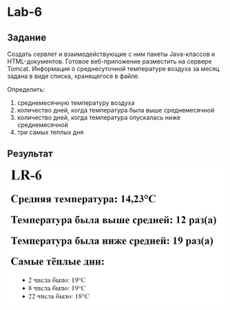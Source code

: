 # Lab-6
## Задание
Создать сервлет и взаимодействующие с ним пакеты Java-классов и HTML-документов.
Готовое веб-приложение разместить на сервере Tomcat.
Информация о среднесуточной температуре воздуха за месяц задана в виде списка, хранящегося в файле.

Определить:
1. среднемесячную температуру воздуха
2. количество дней, когда температура была выше среднемесячной
3. количество дней, когда температура опускалась ниже среднемесячной
4. три самых теплых дня

## Результат
![Результат](./result.jpg)

